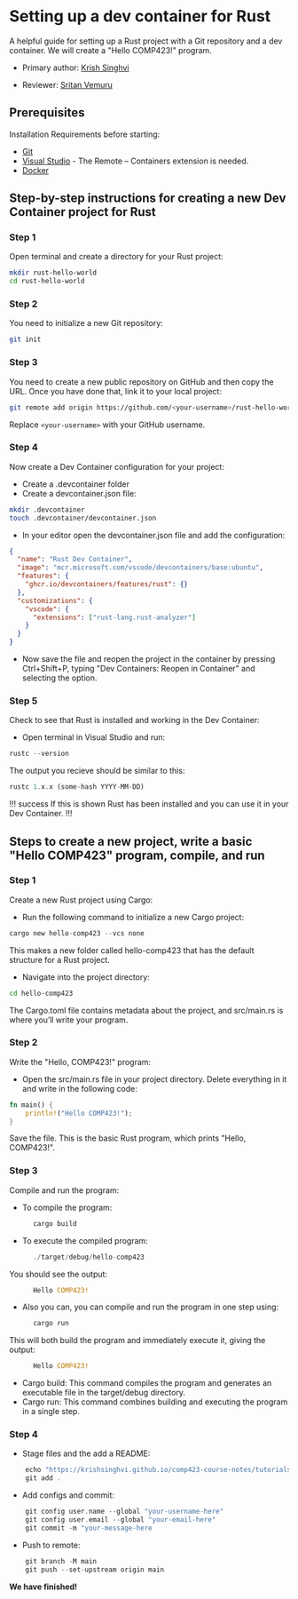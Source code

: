 # Setting up a dev container for Rust


A helpful guide for setting up a Rust project with a Git repository and a dev container. We will create a "Hello COMP423!" program.

* Primary author: [Krish Singhvi](https://github.com/krishsinghvi)

* Reviewer: [Sritan Vemuru](https://github.com/svemuru15)

## **Prerequisites**

Installation Requirements before starting:

* [Git](https://git-scm.com/) 
* [Visual Studio](https://code.visualstudio.com/) - The Remote – Containers extension is needed.
* [Docker](https://www.docker.com/)

## **Step-by-step instructions for creating a new Dev Container project for Rust**

### **Step 1**

Open terminal and create a directory for your Rust project:

```bash
mkdir rust-hello-world
cd rust-hello-world
```

### **Step 2**

You need to initialize a new Git repository:

``` bash
git init
```

### **Step 3**

You need to create a new public repository on GitHub and then copy the URL. Once you have done that, link it to your local project:

``` bash
git remote add origin https://github.com/<your-username>/rust-hello-world.git
```
Replace ```<your-username>``` with your GitHub username.

### **Step 4**

Now create a Dev Container configuration for your project:

* Create a .devcontainer folder 
* Create a devcontainer.json file:

``` bash
mkdir .devcontainer
touch .devcontainer/devcontainer.json
```

* In your editor open the devcontainer.json file and add the configuration:

```json
{
  "name": "Rust Dev Container",
  "image": "mcr.microsoft.com/vscode/devcontainers/base:ubuntu",
  "features": {
    "ghcr.io/devcontainers/features/rust": {}
  },
  "customizations": {
    "vscode": {
      "extensions": ["rust-lang.rust-analyzer"]
    }
  }
}
```

* Now save the file and reopen the project in the container by pressing Ctrl+Shift+P, typing "Dev Containers: Reopen in Container" and selecting the option.

### **Step 5**
Check to see that Rust is installed and working in the Dev Container:

* Open terminal in Visual Studio and run:

```rust
rustc --version 
```

The output you recieve should be similar to this:

``` rust
rustc 1.x.x (some-hash YYYY-MM-DD)
```

!!! success
If this is shown Rust has been installed and you can use it in your Dev Container.
!!!

## **Steps to create a new project, write a basic "Hello COMP423" program, compile, and run**

### **Step 1**

Create a new Rust project using Cargo: 

* Run the following command to initialize a new Cargo project:

``` rust
cargo new hello-comp423 --vcs none
```
This makes a new folder called hello-comp423 that has the default structure for a Rust project.

* Navigate into the project directory:

``` bash
cd hello-comp423
```

The Cargo.toml file contains metadata about the project, and src/main.rs is where you’ll write your program.

### **Step 2**
Write the "Hello, COMP423!" program:

* Open the src/main.rs file in your project directory. Delete everything in it and write in the following code:
``` rust
fn main() {
    println!("Hello COMP423!");
}
```
Save the file. This is the basic Rust program, which prints "Hello, COMP423!".

### **Step 3**

Compile and run the program:

* To compile the program:
``` rust
      cargo build
```

* To execute the compiled program:
``` rust
      ./target/debug/hello-comp423
```
You should see the output:
``` rust
      Hello COMP423!
```
* Also you can, you can compile and run the program in one step using:
``` rust
      cargo run
```
This will both build the program and immediately execute it, giving the output:
``` rust
      Hello COMP423!
```

* Cargo build: This command compiles the program and generates an executable file in the target/debug directory.
* Cargo run: This command combines building and executing the program in a single step.

### **Step 4**
* Stage files and the add a README:
``` rust
    echo "https://krishsinghvi.github.io/comp423-course-notes/tutorials/rust-setup/" > README.md
    git add .
```
* Add configs and commit:
``` rust
    git config user.name --global "your-username-here"
    git config user.email --global "your-email-here"
    git commit -m "your-message-here
```
* Push to remote:
``` rust
    git branch -M main
    git push --set-upstream origin main
```
**We have finished!**
